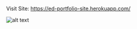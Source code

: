 Visit Site: https://ed-portfolio-site.herokuapp.com/



![alt text](https://drive.google.com/file/d/1NdczduTOWz4prmNjwb1JjQEeoYd5x5Bz/view?usp=drive_link)
